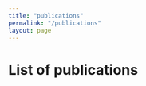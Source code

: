 ```yaml
---
title: "publications"
permalink: "/publications"
layout: page
---
```


# List of publications

<script src="https://bibbase.org/show?bib=https://florentfo.rest/files/publications.bib&jsonp=1&css=1&commas=1&fullnames=1"></script>
<!-- <script src="https://bibbase.org/show?bib=https://bibbase.org/f/tht6dAoXqWrt653kw/publications.bib&jsonp=1&css=1&commas=1&fullnames=1"></script> -->
